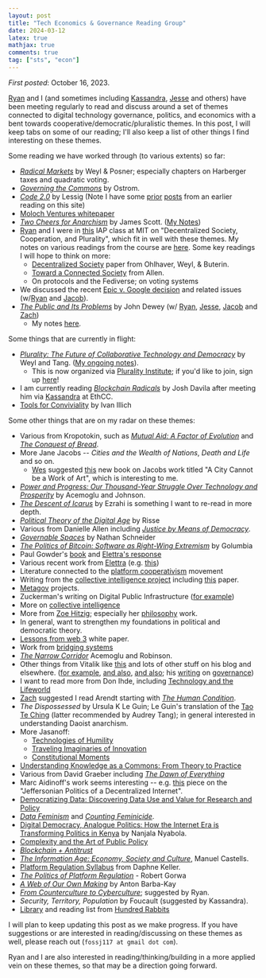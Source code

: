 ```yaml
---
layout: post
title: "Tech Economics & Governance Reading Group"
date: 2024-03-12
latex: true
mathjax: true
comments: true
tag: ["sts", "econ"]
---
```


_First posted_: October 16, 2023.

[Ryan](https://ryansepassi.com/) and I (and sometimes including [Kassandra](https://twitter.com/kassandraETH?ref_src=twsrc%5Egoogle%7Ctwcamp%5Eserp%7Ctwgr%5Eauthor), [Jesse](https://jessecallahanbryant.com/) and others) have been meeting regularly to read and discuss around a set of themes connected to digital technology governance, politics, and economics with a bent towards cooperative/democratic/pluralistic themes. In this post, I will keep tabs on some of our reading; I'll also keep a list of other things I find interesting on these themes.

Some reading we have worked through (to various extents) so far:

- [_Radical Markets_](https://press.princeton.edu/books/hardcover/9780691177502/radical-markets) by Weyl & Posner; especially chapters on Harberger taxes and quadratic voting.
- [_Governing the Commons_](https://www.cambridge.org/core/books/governing-the-commons/A8BB63BC4A1433A50A3FB92EDBBB97D5) by Ostrom.
- [_Code 2.0_](https://en.wikipedia.org/wiki/Code:_Version_2.0) by Lessig (Note I have some [prior](https://jeffreyfossett.com/2021/04/12/lessig-code-resonances.html) [posts](https://jeffreyfossett.com/2021/04/14/more-lessig-code-reflections.html) from an earlier reading on this site)
- [Moloch Ventures whitepaper](https://github.com/MolochVentures/Whitepaper/blob/master/Whitepaper.pdf)
- [_Two Cheers for Anarchism_](https://press.princeton.edu/books/paperback/9780691161037/two-cheers-for-anarchism) by James Scott. ([My Notes](https://jeffreyfossett.com/2023/12/20/notes-on-scott.html))
- [Ryan](https://ryansepassi.com/) and I were in [this](https://www.ccc.mit.edu/eventopportunities/iap-2024-decentralized-society-cooperation-and-plurality/) IAP class at MIT on "Decentralized Society, Cooperation, and Plurality", which fit in well with these themes. My notes on various readings from the course are [here](https://jeffreyfossett.com/2024/01/05/decentralized-society-IAP.html). Some key readings I will hope to think on more:
  - [Decentralized Society](https://papers.ssrn.com/sol3/papers.cfm?abstract_id=4105763) paper from Ohlhaver, Weyl, & Buterin.
  - [Toward a Connected Society](https://www.degruyter.com/document/doi/10.1515/9781400881260-006/html) from Allen.
  - On protocols and the Fediverse; on voting systems
- We discussed the recent [Epic v. Google decision](https://www.theverge.com/23945184/epic-v-google-fortnite-play-store-antitrust-trial-updates) and related issues (w/[Ryan](https://ryansepassi.com/) and [Jacob](https://www.rgrdlaw.com/attorneys-Jacob-G-Gelman.html)).
- [_The Public and Its Problems_](https://en.wikipedia.org/wiki/The_Public_and_Its_Problems) by John Dewey (w/ [Ryan](https://ryansepassi.com/), [Jesse](https://jessecallahanbryant.com/), [Jacob](https://www.rgrdlaw.com/attorneys-Jacob-G-Gelman.html) and [Zach](https://www.zachary-wojtowicz.com/))
  - My notes [here](https://jeffreyfossett.com/2024/03/09/public-and-its-problems.html).

Some things that are currently in flight:

- [_Plurality: The Future of Collaborative Technology and Democracy_](https://github.com/pluralitybook/plurality) by Weyl and Tang. ([My ongoing notes](https://jeffreyfossett.com/2023/12/27/notes-on-plurality-book.html)).
  - This is now organized via [Plurality Institute](https://www.plurality.institute/); if you'd like to join, sign up [here](https://forms.gle/2RcsGBmu2Dn915X39)!
- I am currently reading [_Blockchain Radicals_](https://www.amazon.com/Blockchain-Radicals-Building-Beyond-Capitalism/dp/1914420853) by Josh Davila after meeting him via [Kassandra](https://twitter.com/kassandraETH?ref_src=twsrc%5Egoogle%7Ctwcamp%5Eserp%7Ctwgr%5Eauthor) at EthCC.
- [Tools for Conviviality](https://en.wikipedia.org/wiki/Tools_for_Conviviality) by Ivan Illich

Some other things that are on my radar on these themes:

- Various from Kropotokin, such as [_Mutual Aid: A Factor of Evolution_](https://www.amazon.com/Mutual-Aid-Evolution-Peter-Kropotkin/dp/0875580246) and [_The Conquest of Bread_](https://en.wikipedia.org/wiki/The_Conquest_of_Bread).
- More Jane Jacobs -- _Cities and the Wealth of Nations_, _Death and Life_ and so on.
  - [Wes](https://www.ccc.mit.edu/person/wes-chow/) suggested [this](https://link.springer.com/book/10.1007/978-981-99-5362-2) new book on Jacobs work titled "A City Cannot be a Work of Art", which is interesting to me.
- [_Power and Progress: Our Thousand-Year Struggle Over Technology and Prosperity_](https://www.amazon.com/Power-Progress-Thousand-Year-Technology-Prosperity/dp/1541702530) by Acemoglu and Johnson.
- [_The Descent of Icarus_](https://www.amazon.com/Descent-Icarus-Transformation-Contemporary-Democracy/dp/067419828X) by Ezrahi is something I want to re-read in more depth.
- [_Political Theory of the Digital Age_](https://www.cambridge.org/core/books/political-theory-of-the-digital-age/9BD53911483266AC3FCDF8EECEE95D9E) by Risse
- Various from Danielle Allen including [_Justice by Means of Democracy_](https://press.uchicago.edu/ucp/books/book/chicago/J/bo192735333.html).
- [_Governable Spaces_](https://www.ucpress.edu/book/9780520393943/governable-spaces) by Nathan Schneider
- [_The Politics of Bitcoin: Software as Right-Wing Extremism_](https://www.amazon.com/Politics-Bitcoin-Right-Wing-Extremism-Forerunners/dp/1517901804) by Golumbia
- Paul Gowder's [book](https://networked-leviathan.com/) and [Elettra's response](https://lpeproject.org/blog/how-not-to-regulate-digital-platforms/?utm_source=mailpoet&utm_medium=email&utm_campaign=lpe-blog-update)
- Various recent work from [Elettra](https://www.elettrabietti.com/publications) (e.g. [this](https://papers.ssrn.com/sol3/papers.cfm?abstract_id=4275143))
- Literature connected to the [platform cooperativism](https://platform.coop/) movement
- Writing from the [collective intelligence project](https://cip.org/) including [this](https://arxiv.org/abs/2303.11074) paper.
- [Metagov](https://metagov.pubpub.org/participate) projects.
- Zuckerman's writing on Digital Public Infrastructure ([for example](https://knightcolumbia.org/content/the-case-for-digital-public-infrastructure))
- More on [collective intelligence](https://compdemocracy.org/collective-intelligence/)
- More from [Zoe Hitzig](https://www.zoehitzig.com/); especially her [philosophy](https://scholar.harvard.edu/files/hitzig/files/finalrevision.pdf) work.
- In general, want to strengthen my foundations in political and democratic theory.
- [Lessons from web 3](https://gettingplurality.org/2023/03/18/ethics-of-decentralized-social-technologies-lessons-from-the-web3-wave/) white paper.
- Work from [bridging systems](https://bridging.systems/)
- [_The Narrow Corridor_](https://www.penguinrandomhouse.com/books/555400/the-narrow-corridor-by-daron-acemoglu-and-james-a-robinson/#:~:text=About%20The%20Narrow%20Corridor&text=From%20the%20authors%20of%20the,to%20thrive%20despite%20new%20threats.) Acemoglu and Robinson.
- Other things from Vitalik like [this](https://vitalik.eth.limo/general/2019/12/07/quadratic.html) and lots of other stuff on his blog and elsewhere. ([for example](https://vitalik.eth.limo/general/2022/12/30/institutions.html), [and also](https://vitalik.eth.limo/general/2021/09/26/limits.html), [and also](https://vitalik.eth.limo/general/2019/04/03/collusion.html); his [writing](https://vitalik.eth.limo/general/2017/12/17/voting.html) on [governance](https://vitalik.eth.limo/general/2018/03/28/plutocracy.html))
- I want to read more from Don Ihde, including [Technology and the Lifeworld](https://iupress.org/9780253205605/technology-and-the-lifeworld/)
- [Zach](https://www.zachary-wojtowicz.com/) suggested I read Arendt starting with [_The Human Condition_](https://en.wikipedia.org/wiki/The_Human_Condition).
- _The Dispossessed_ by Ursula K Le Guin; Le Guin's translation of the [Tao Te Ching](https://theanarchistlibrary.org/library/lao-tzu-tao-te-ching) (latter recommended by Audrey Tang); in general interested in understanding Daoist anarchism. 
- More Jasanoff:
  - [Technologies of Humility](https://sciencepolicy.colorado.edu/students/envs_5100/jasanoff2003.pdf)
  - [Traveling Imaginaries of Innovation](https://drive.google.com/drive/u/0/folders/11cj7DUxkS_9K9MmYaLlVxAuXiySkJz_h)
  - [Constitutional Moments](https://www.taylorfrancis.com/chapters/edit/10.4324/9781003075028-32/constitutional-moments-governing-science-technology-sheila-jasanoff)
- [Understanding Knowledge as a Commons: From Theory to Practice](https://direct.mit.edu/books/edited-volume/3807/Understanding-Knowledge-as-a-CommonsFrom-Theory-to)
- Various from David Graeber including [_The Dawn of Everything_](https://us.macmillan.com/books/9780374157357/thedawnofeverything)
- Marc Aidinoff's work seems interesting -- e.g. [this](https://static1.squarespace.com/static/64406ef17b9d4a67dfd826dc/t/6440a334a902220fa49ab588/1681957689981/Aidinoff.Centrists.pdf) piece on the "Jeffersonian Politics of a Decentralized Internet".
- [Democratizing Data: Discovering Data Use and Value for Research and Policy](https://hdsr.mitpress.mit.edu/specialissue4)
- [_Data Feminism_](https://data-feminism.mitpress.mit.edu/) and [_Counting Feminicide_](https://mitpress.mit.edu/9780262048873/counting-feminicide/). 
- [Digital Democracy, Analogue Politics: How the Internet Era is Transforming Politics in Kenya](https://www.bloomsbury.com/us/digital-democracy-analogue-politics-9781786994318/) by Nanjala Nyabola.
- [Complexity and the Art of Public Policy](https://press.princeton.edu/books/paperback/9780691169132/complexity-and-the-art-of-public-policy)
- [_Blockchain + Antitrust_](https://www.e-elgar.com/shop/usd/blockchain-antitrust-9781800885523.html)
- [_The Information Age: Economy, Society and Culture_](https://en.wikipedia.org/wiki/The_Information_Age:_Economy,_Society_and_Culture), Manuel Castells.
- [Platform Regulation Syllabus](https://docs.google.com/document/d/1yBvPMk0gXNLZWkMXnZnJb7oD3AO3DwxdAHghqifihec/edit) from Daphne Keller.
- [_The Politics of Platform Regulation_](https://global.oup.com/academic/product/the-politics-of-platform-regulation-9780197692851?cc=us&lang=en&) - Robert Gorwa
- [_A Web of Our Own Making_](https://www.amazon.com/Web-Our-Own-Making-Formation/dp/1009324772) by Anton Barba-Kay
- [_From Counterculture to Cyberculture_](https://press.uchicago.edu/ucp/books/book/chicago/F/bo3773600.html); suggested by Ryan. 
- *Security, Territory, Population* by Foucault (suggested by Kassandra). 
- [Library](https://100r.co/site/library.htm) and reading list from [Hundred Rabbits](https://100r.co/)

I will plan to keep updating this post as we make progress. If you have suggestions or are interested in reading/discussing on these themes as well, please reach out (`fossj117 at gmail dot com`).

Ryan and I are also interested in reading/thinking/building in a more applied vein on these themes, so that may be a direction going forward.
